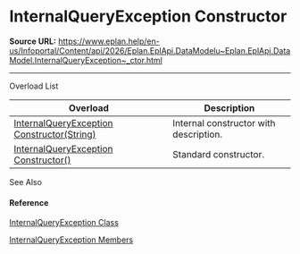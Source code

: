 # InternalQueryException Constructor

**Source URL:** https://www.eplan.help/en-us/Infoportal/Content/api/2026/Eplan.EplApi.DataModelu~Eplan.EplApi.DataModel.InternalQueryException~_ctor.html

---

Overload List

| Overload | Description |
| --- | --- |
| [InternalQueryException Constructor(String)](Eplan.EplApi.DataModelu~Eplan.EplApi.DataModel.InternalQueryException~_ctor(String).html) | Internal constructor with description. |
| [InternalQueryException Constructor()](Eplan.EplApi.DataModelu~Eplan.EplApi.DataModel.InternalQueryException~_ctor().html) | Standard constructor. |



See Also

#### Reference

[InternalQueryException Class](Eplan.EplApi.DataModelu~Eplan.EplApi.DataModel.InternalQueryException.html)
  
[InternalQueryException Members](Eplan.EplApi.DataModelu~Eplan.EplApi.DataModel.InternalQueryException_members.html)